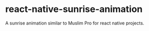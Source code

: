 # react-native-sunrise-animation
A sunrise animation similar to Muslim Pro for react native projects.
